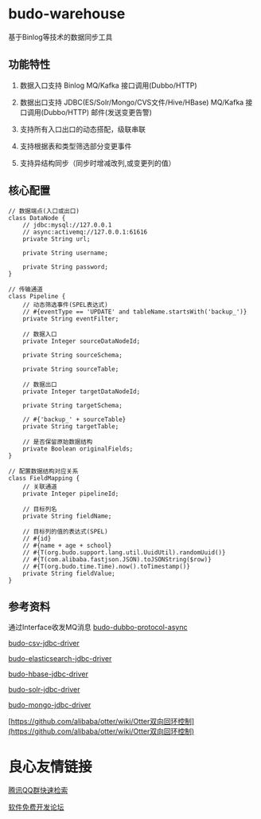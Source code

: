 # budo-warehouse

基于Binlog等技术的数据同步工具

## 功能特性

1. 数据入口支持 Binlog MQ/Kafka 接口调用(Dubbo/HTTP)

2. 数据出口支持 JDBC(ES/Solr/Mongo/CVS文件/Hive/HBase) MQ/Kafka 接口调用(Dubbo/HTTP) 邮件(发送变更告警)

3. 支持所有入口出口的动态搭配，级联串联

4. 支持根据表和类型筛选部分变更事件

5. 支持异结构同步（同步时增减改列,或变更列的值）

## 核心配置
```
// 数据端点(入口或出口)
class DataNode {
    // jdbc:mysql://127.0.0.1 
    // async:activemq://127.0.0.1:61616
    private String url;

    private String username;

    private String password;
}

// 传输通道
class Pipeline {
    // 动态筛选事件(SPEL表达式) 
    // #{eventType == 'UPDATE' and tableName.startsWith('backup_')}
    private String eventFilter;

    // 数据入口
    private Integer sourceDataNodeId;

    private String sourceSchema;

    private String sourceTable;

    // 数据出口
    private Integer targetDataNodeId;

    private String targetSchema;

    // #{'backup_' + sourceTable}
    private String targetTable;

    // 是否保留原始数据结构
    private Boolean originalFields;
}

// 配置数据结构对应关系
class FieldMapping {
    // 关联通道
    private Integer pipelineId;

    // 目标列名
    private String fieldName;

    // 目标列的值的表达式(SPEL) 
    // #{id}
    // #{name + age + school} 
    // #{T(org.budo.support.lang.util.UuidUtil).randomUuid()} 
    // #{T(com.alibaba.fastjson.JSON).toJSONString($row)} 
    // #{T(org.budo.time.Time).now().toTimestamp()}
    private String fieldValue;
}
```


## 参考资料

通过Interface收发MQ消息 [budo-dubbo-protocol-async](https://gitee.com/budogroup/budo-common/tree/master/budo-dubbo-protocol-async)

[budo-csv-jdbc-driver](https://gitee.com/budogroup/budo-common/tree/master/budo-csv-jdbc-driver)

[budo-elasticsearch-jdbc-driver](https://gitee.com/budogroup/budo-common/tree/master/budo-elasticsearch-jdbc-driver)

[budo-hbase-jdbc-driver](https://gitee.com/budogroup/budo-common/tree/master/budo-hbase-jdbc-driver)

[budo-solr-jdbc-driver](https://gitee.com/budogroup/budo-common/tree/master/budo-solr-jdbc-driver)

[budo-mongo-jdbc-driver](https://gitee.com/budogroup/budo-common/tree/master/budo-mongo-jdbc-driver)

[https://github.com/alibaba/otter/wiki/Otter双向回环控制](https://github.com/alibaba/otter/wiki/Otter双向回环控制)


 # 良心友情链接

[腾讯QQ群快速检索](http://u.720life.cn/s/8cf73f7c)

[软件免费开发论坛](http://u.720life.cn/s/bbb01dc0)